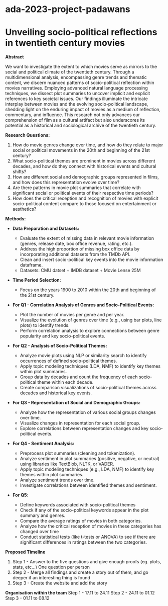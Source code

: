 # ada-2023-project-padawans
# Unveiling socio-political reflections in twentieth century movies


**Abstract** 

We want to investigate the extent to which movies serve as mirrors to the social and political climate of the twentieth century. Through a multidimensional analysis, encompassing genre trends and thematic content, we discern nuanced patterns of socio-political reflection within movies narratives. Employing advanced natural language processing techniques, we dissect plot summaries to uncover implicit and explicit references to key societal issues. Our findings illuminate the intricate interplay between movies and the evolving socio-political landscape, shedding light on the enduring impact of movies as a medium of reflection, commentary, and influence. This research not only advances our comprehension of film as a cultural artifact but also underscores its potential as a historical and sociological archive of the twentieth century.


**Research Questions:**
1. How do movie genres change over time, and how do they relate to major social or political movements in the 20th and beginning of the 21st century?
2. What socio-political themes are prominent in movies across different decades, and how do they connect with historical events and cultural shifts?
3. How are different social and demographic groups represented in films, and how does this representation evolve over time?
4. Are there patterns in movie plot summaries that correlate with significant social or political events of their respective time periods?
5. How does the critical reception and recognition of movies with explicit socio-political content compare to those focused on entertainment or aesthetics?



**Methods:**
- **Data Preparation and Datasets:**
  - Evaluate the extent of missing data in relevant movie information (genres, release date, box office revenue, rating, etc.).
  - Address the high proportion of missing box office data by incorporating additional datasets from the TMDb API.
  - Clean and insert socio-political key events into the movie information dataframe.
  - Datasets: CMU datset + IMDB dataset + Movie Lense 25M
- **Time Period Selection:**
  - Focus on the years 1900 to 2010 within the 20th and beginning of the 21st century.

- **For Q1 - Correlation Analysis of Genres and Socio-Political Events:**
  - Plot the number of movies per genre and per year.
  - Visualize the evolution of genres over time (e.g., using bar plots, line plots) to identify trends.
  - Perform correlation analysis to explore connections between genre popularity and key socio-political events.

- **For Q2 - Analysis of Socio-Political Themes:**
  - Analyze movie plots using NLP or similarity search to identify occurrences of defined socio-political themes.
  - Apply topic modeling techniques (LDA, NMF) to identify key themes within plot summaries.
  - Group data by decades and count the frequency of each socio-political theme within each decade.
  - Create comparison visualizations of socio-political themes across decades and historical key events.

- **For Q3 - Representation of Social and Demographic Groups:**
  - Analyze how the representation of various social groups changes over time.
  - Visualize changes in representation for each social group.
  - Explore correlations between representation changes and key socio-political events.

- **For Q4 - Sentiment Analysis:**
  - Preprocess plot summaries (cleaning and tokenization).
  - Analyze sentiment in plot summaries (positive, negative, or neutral) using libraries like TextBlob, NLTK, or VADER.
  - Apply topic modeling techniques (e.g., LDA, NMF) to identify key themes within plot summaries.
  - Analyze sentiment trends over time.
  - Investigate correlations between identified themes and sentiment.
- **For Q5**:
  - Define keywords associated with socio-political themes
  - Check if any of the socio-political keywords appear in the plot summary and genres.
  - Compare the average ratings of movies in both categories.
  - Analyze how the critical reception of movies in these categories has changed over time
  - Conduct statistical tests (like t-tests or ANOVA) to see if there are significant differences in ratings between the two categories.

**Proposed Timeline**
  1. Step 1 - Answer to the five questions and give enough proofs (eg. plots, stats, etc...) One question per person
  2. Step 2 - Merge all findings and create a story out of them, and go deeper if an interesting thing is found
  3. Step 3 - Create the website and add the story

**Organisation within the team**
Step 1 - 17.11 to 24.11
Step 2 - 24.11 to 01.12
Step 3 - 01.11 to 08.12



